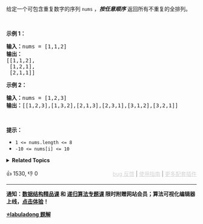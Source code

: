 <p>给定一个可包含重复数字的序列 <code>nums</code> ，<em><strong>按任意顺序</strong></em> 返回所有不重复的全排列。</p>

<p>&nbsp;</p>

<p><strong>示例 1：</strong></p>

<pre>
<strong>输入：</strong>nums = [1,1,2]
<strong>输出：</strong>
[[1,1,2],
 [1,2,1],
 [2,1,1]]
</pre>

<p><strong>示例 2：</strong></p>

<pre>
<strong>输入：</strong>nums = [1,2,3]
<strong>输出：</strong>[[1,2,3],[1,3,2],[2,1,3],[2,3,1],[3,1,2],[3,2,1]]
</pre>

<p>&nbsp;</p>

<p><strong>提示：</strong></p>

<ul> 
 <li><code>1 &lt;= nums.length &lt;= 8</code></li> 
 <li><code>-10 &lt;= nums[i] &lt;= 10</code></li> 
</ul>

<details><summary><strong>Related Topics</strong></summary>数组 | 回溯</details><br>

<div>👍 1530, 👎 0<span style='float: right;'><span style='color: gray;'><a href='https://github.com/labuladong/fucking-algorithm/discussions/939' target='_blank' style='color: lightgray;text-decoration: underline;'>bug 反馈</a> | <a href='https://labuladong.gitee.io/article/fname.html?fname=jb插件简介' target='_blank' style='color: lightgray;text-decoration: underline;'>使用指南</a> | <a href='https://labuladong.github.io/algo/images/others/%E5%85%A8%E5%AE%B6%E6%A1%B6.jpg' target='_blank' style='color: lightgray;text-decoration: underline;'>更多配套插件</a></span></span></div>

<div id="labuladong"><hr>

**通知：[数据结构精品课](https://labuladong.online/algo/ds-class/) 和 [递归算法专题课](https://labuladong.online/algo/tree-class/) 限时附赠网站会员；算法可视化编辑器上线，[点击体验](https://labuladong.online/algo-visualize/)！**



<p><strong><a href="https://labuladong.gitee.io/article/slug.html?slug=permutations-ii" target="_blank">⭐️labuladong 题解</a></strong></p>
</div>




